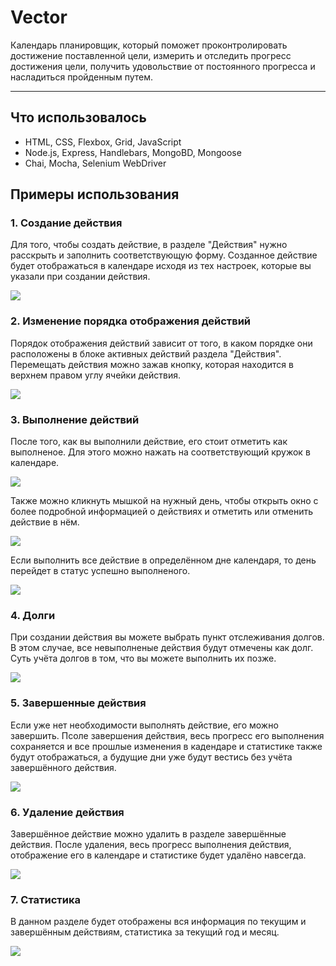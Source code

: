 # Vector

Календарь планировщик, который поможет проконтролировать достижение поставленной цели, измерить и отследить прогресс достижения цели, получить удовольствие от постоянного прогресса и насладиться пройденным путем.

---

## Что использовалось

- HTML, CSS, Flexbox, Grid, JavaScript
- Node.js, Express, Handlebars, MongoBD, Mongoose
- Chai, Mocha, Selenium WebDriver

## Примеры использования

### 1. Создание действия

Для того, чтобы создать действие, в разделе "Действия" нужно расскрыть и заполнить соответствующую форму. Созданное действие будет отображаться в календаре исходя из тех настроек, которые вы указали при создании действия.

![](https://github.com/quantumVector/Vector/blob/master/public/img/exemple1.gif)

### 2. Изменение порядка отображения действий

Порядок отображения действий зависит от того, в каком порядке они расположены в блоке активных действий раздела "Действия". Перемещать действия можно зажав кнопку, которая находится в верхнем правом углу ячейки действия.

![](https://github.com/quantumVector/Vector/blob/master/public/img/exemple2.gif)

### 3. Выполнение действий

После того, как вы выполнили действие, его стоит отметить как выполненое. Для этого можно нажать на соответствующий кружок в календаре.

![](https://github.com/quantumVector/Vector/blob/master/public/img/exemple3.gif)

Также можно кликнуть мышкой на нужный день, чтобы открыть окно с более подробной информацией о действиях и отметить или отменить действие в нём.

![](https://github.com/quantumVector/Vector/blob/master/public/img/exemple4.gif)

Если выполнить все действие в определённом дне календаря, то день перейдет в статус успешно выполненого.

![](https://github.com/quantumVector/Vector/blob/master/public/img/exemple5.gif)

### 4. Долги

При создании действия вы можете выбрать пункт отслеживания долгов. В этом случае, все невыполненые действия будут отмечены как долг. Суть учёта долгов в том, что вы можете выполнить их позже.

![](https://github.com/quantumVector/Vector/blob/master/public/img/exemple6.gif)

### 5. Завершенные действия

Если уже нет необходимости выполнять действие, его можно завершить. Псоле завершения действия, весь прогресс его выполнения сохраняется и все прошлые изменения в кадендаре и статистике также будут отображаться, а будущие дни уже будут вестись без учёта завершённого действия.

![](https://github.com/quantumVector/Vector/blob/master/public/img/exemple7.gif)

### 6. Удаление действия

Завершённое действие можно удалить в разделе завершённые действия. После удаления, весь прогресс выполнения действия, отображение его в календаре и статистике будет удалёно навсегда.

![](https://github.com/quantumVector/Vector/blob/master/public/img/exemple8.gif)

### 7. Статистика

В данном разделе будет отображены вся информация по текущим и завершённым действиям, статистика за текущий год и месяц.

![](https://github.com/quantumVector/Vector/blob/master/public/img/exemple9.gif)
